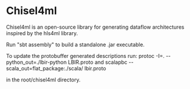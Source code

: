 # Chisel4ml
Chisel4ml is an open-source library for generating dataflow architectures inspired by the hls4ml library.


Run "sbt assembly" to build a standalone .jar executable.

To update the protobuffer generated descriptions run:
    protoc -I=. --python_out=./lbir-python LBIR.proto and
    scalapbc --scala_out=flat_package:./scala/ lbir.proto

in the root/chisel4ml directory.
